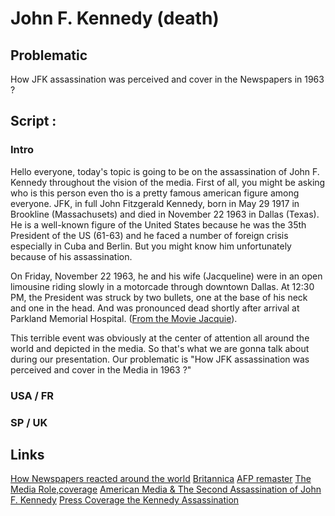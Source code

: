# John F. Kennedy (death)

## Problematic

How JFK assassination was perceived and cover in the Newspapers in 1963 ?

## Script :

### Intro 

Hello everyone, today's topic is going to be on the assassination of John F. Kennedy throughout the vision of the media. 
First of all, you might be asking who is this person even tho is a pretty famous american figure among everyone.
JFK, in full John Fitzgerald Kennedy, born in May 29 1917 in Brookline (Massachusets) and died in November 22 1963 in Dallas (Texas).
He is a well-known figure of the United States because he was the 35th President of the US (61-63) and he faced a number of foreign crisis 
especially in Cuba and Berlin. But you might know him unfortunately because of his assassination.

On Friday, November 22 1963, he and his wife (Jacqueline) were in an open limousine riding slowly in a motorcade through downtown Dallas. 
At 12:30 PM, the President was struck by two bullets, one at the base of his neck and one in the head. And was pronounced dead shortly 
after arrival at Parkland Memorial Hospital. ([From the Movie Jacquie](https://www.youtube.com/watch?v=gYOJ9mXIapg)).

This terrible event was obviously at the center of attention all around the world and depicted in the media. So that's what we are gonna 
talk about during our presentation. Our problematic is "How JFK assassination was perceived and cover in the Media in 1963 ?"

### USA / FR


### SP / UK




## Links 

[How Newspapers reacted around the world](https://www.businessinsider.com/jfk-assassination-newspaper-front-pages-2017-10?op=1&r=US&IR=T)
[Britannica](https://www.britannica.com/biography/John-F-Kennedy/Assassination)
[AFP remaster](https://www.youtube.com/watch?v=roI2HV8zygI)
[The Media Role,coverage](https://studycorgi.com/the-medias-role-in-the-jfk-assassination-coverage/)
[American Media & The Second Assassination of John F. Kennedy](https://www.imdb.com/title/tt6670304/)
[Press Coverage the Kennedy Assassination](https://www.pbs.org/wgbh/americanexperience/features/oswald-press-coverage-president-kennedys-assassination/)
